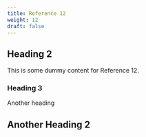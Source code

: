 ```yaml
---
title: Reference 12
weight: 12
draft: false
---
```


## Heading 2

This is some dummy content for Reference 12.

### Heading 3

Another heading

## Another Heading 2

